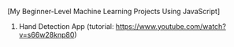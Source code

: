 [My Beginner-Level Machine Learning Projects Using JavaScript]

1. Hand Detection App (tutorial: https://www.youtube.com/watch?v=s66w28knp80)
